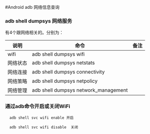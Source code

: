 #Android adb 网络信息查询

### adb shell dumpsys 网络服务

有4个跟网络相关的。分别为：

说明		| 命令							| 备注
--------|-------------------------------|-------------
wifi    | adb shell dumpsys wifi  |
网络状态	| adb shell dumpsys netstats	|
网络连接	| adb shell dumpsys connectivity|
网络策略	| adb shell dumpsys netpolicy	|
网络管理	| adb shell dumpsys network_management|

### 通过adb命令开启或关闭WiFi

```
  adb shell svc wifi enable 开启
  
  adb shell svc wifi disable  关闭
```
